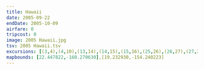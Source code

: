 ```yaml
---
title: Hawaii
date: 2005-09-22
endDate: 2005-10-09
airfare: 0
tripcost: 0
image: 2005 Hawaii.jpg
tsv: 2005 Hawaii.tsv
excursions: [(3,4),(4,10),(13,14),(14,15),(15,16),(25,26),(26,27),(27,29)]
mapbounds: [22.447822,-160.270630],[19.232930,-154.240223]
---
```

